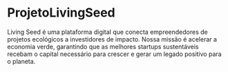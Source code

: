# ProjetoLivingSeed
Living Seed é uma plataforma digital que conecta empreendedores de projetos ecológicos a investidores de impacto. Nossa missão é acelerar a economia verde, garantindo que as melhores startups sustentáveis recebam o capital necessário para crescer e gerar um legado positivo para o planeta.
